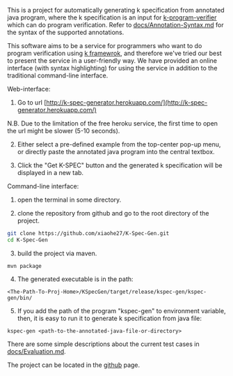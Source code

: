 This is a project for automatically generating k specification from annotated java program, 
where the k specification is an input for [k-program-verifier](https://github.com/paper-submission/pldi16-paper177) which can do program verification. Refer to [docs/Annotation-Syntax.md](docs/Annotation-Syntax.md) for the syntax of the supported annotations.

This software aims to be a service for programmers who want to do program verification
using [k framewrok](http://www.kframework.org/index.php/Main_Page), and therefore we've tried our best to present the service in a
user-friendly way. We have provided an online interface (with syntax highlighting)
for using the service in addition to the traditional command-line interface.

Web-interface:

1. Go to url [http://k-spec-generator.herokuapp.com/](http://k-spec-generator.herokuapp.com/)
 
 N.B. Due to the limitation of the free heroku service, the first time to open the url might be slower (5-10 seconds). 

2. Either select a pre-defined example from the top-center pop-up menu,
   or directly paste the annotated java program into the central textbox. 

3. Click the "Get K-SPEC" button and the generated k specification will be
   displayed in a new tab.

Command-line interface:

1. open the terminal in some directory.

2. clone the repository from github and go to the root directory of the project.

 ```bash
 git clone https://github.com/xiaohe27/K-Spec-Gen.git
 cd K-Spec-Gen
 ```

3. build the project via maven.

 ```mvn package```

4. The generated executable is in the path: 

 `<The-Path-To-Proj-Home>/KSpecGen/target/release/kspec-gen/kspec-gen/bin/`

5. If you add the path of the program "kspec-gen" to environment variable,
   then, it is easy to run it to generate k specification from java file:

 ```kspec-gen <path-to-the-annotated-java-file-or-directory>```

There are some simple descriptions about the current test cases in [docs/Evaluation.md](docs/Evaluation.md).

The project can be located in the [github](https://github.com/xiaohe27/K-Spec-Gen) page.


